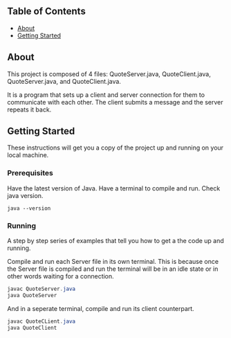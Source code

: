 ## Table of Contents

- [About](#about)
- [Getting Started](#getting_started)

## About <a name = "about"></a>

This project is composed of 4 files: QuoteServer.java, QuoteClient.java, QuoteServer.java, and QuoteClient.java.

It is a program that sets up a client and server connection for them to communicate with each other. The client submits a message and the server repeats it back.

## Getting Started <a name = "getting_started"></a>

These instructions will get you a copy of the project up and running on your local machine.

### Prerequisites

Have the latest version of Java. Have a terminal to compile and run. Check java version.

```
java --version
```

### Running 

A step by step series of examples that tell you how to get a the code up and running.

Compile and run each Server file in its own terminal. This is because once the Server file is compiled and run the terminal will be in an idle state or in other words waiting for a connection.

```java
javac QuoteServer.java
java QuoteServer
```

And in a seperate terminal, compile and run its client counterpart.
```java 
javac QuoteCLient.java 
java QuoteClient
```
